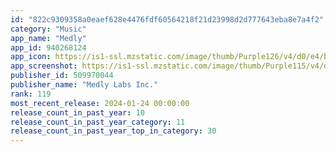```yaml
---
id: "822c9309358a0eaef628e4476fdf60564218f21d23998d2d777643eba8e7a4f2"
category: "Music"
app_name: "Medly"
app_id: 940268124
app_icon: https://is1-ssl.mzstatic.com/image/thumb/Purple126/v4/d0/e4/b2/d0e4b26b-caa4-fe69-cdd4-0cbddbd242a1/AppIcon-0-0-1x_U007emarketing-0-7-0-P3-GLES2_U002c0-85-220.png/1024x1024bb.png
app_screenshot: https://is1-ssl.mzstatic.com/image/thumb/Purple115/v4/d2/a0/bf/d2a0bf77-1d07-3326-9795-496523f6f973/05d468fb-f13c-49b3-b3c5-1509bd2d9a2b_iPhone_12_Pro_1.png/1284x2778bb.png
publisher_id: 509970044
publisher_name: "Medly Labs Inc."
rank: 119
most_recent_release: 2024-01-24 00:00:00
release_count_in_past_year: 10
release_count_in_past_year_category: 11
release_count_in_past_year_top_in_category: 30
---
```

